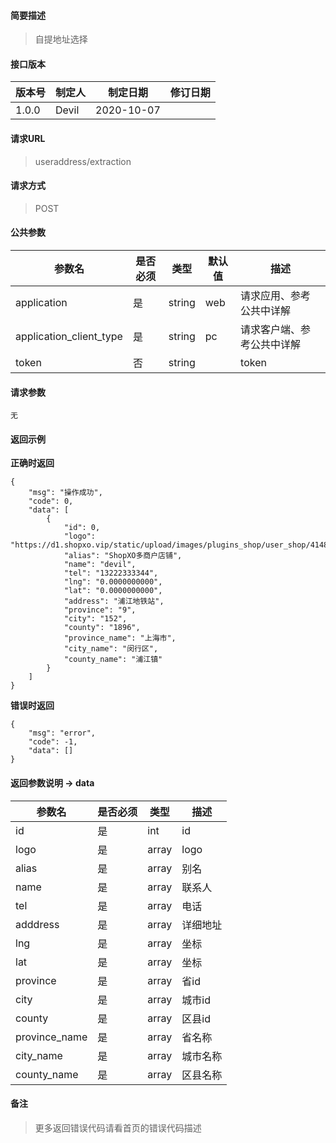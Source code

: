 #### 简要描述

> 自提地址选择

#### 接口版本

| 版本号 | 制定人 | 制定日期 | 修订日期 |
| --- | --- | --- | --- |
| 1.0.0 | Devil | 2020-10-07 |  |

#### 请求URL

> useraddress/extraction

#### 请求方式

> POST

#### 公共参数

| 参数名 | 是否必须 | 类型 | 默认值 | 描述 |
| --- | --- | --- | --- | --- |
| application | 是 | string | web | 请求应用、参考公共中详解 |
| application\_client\_type | 是 | string | pc | 请求客户端、参考公共中详解 |
| token | 否 | string |  | token |

#### 请求参数

```
无
```

#### 返回示例

**正确时返回**

```
{
    "msg": "操作成功",
    "code": 0,
    "data": [
        {
            "id": 0,
            "logo": "https://d1.shopxo.vip/static/upload/images/plugins_shop/user_shop/4148/2021/04/15/1618475981109734.jpg",
            "alias": "ShopXO多商户店铺",
            "name": "devil",
            "tel": "13222333344",
            "lng": "0.0000000000",
            "lat": "0.0000000000",
            "address": "浦江地铁站",
            "province": "9",
            "city": "152",
            "county": "1896",
            "province_name": "上海市",
            "city_name": "闵行区",
            "county_name": "浦江镇"
        }
    ]
}
```

**错误时返回**

```
{
    "msg": "error",
    "code": -1,
    "data": []
}
```

#### 返回参数说明 -> data

| 参数名 | 是否必须 | 类型 | 描述 |
| --- | --- | --- | --- |
| id | 是 | int | id |
| logo | 是 | array | logo |
| alias | 是 | array | 别名 |
| name | 是 | array | 联系人 |
| tel | 是 | array | 电话 |
| adddress | 是 | array | 详细地址 |
| lng | 是 | array | 坐标 |
| lat | 是 | array | 坐标 |
| province | 是 | array | 省id |
| city | 是 | array | 城市id |
| county | 是 | array | 区县id |
| province\_name | 是 | array | 省名称 |
| city\_name | 是 | array | 城市名称 |
| county\_name | 是 | array | 区县名称 |

#### 备注

> 更多返回错误代码请看首页的错误代码描述
